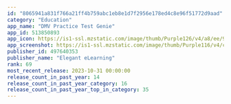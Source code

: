 ```yaml
---
id: "8065941a831f766a21ff4b759abc1eb8e1d7f2956e178ed4c8e96f51772d9aad"
category: "Education"
app_name: "DMV Practice Test Genie"
app_id: 513850893
app_icon: https://is1-ssl.mzstatic.com/image/thumb/Purple126/v4/a8/ee/9b/a8ee9bdf-6081-9dc6-7705-e689185e11f6/AppIcon-0-0-1x_U007emarketing-0-10-0-85-220.png/1024x1024bb.png
app_screenshot: https://is1-ssl.mzstatic.com/image/thumb/Purple116/v4/cb/b5/a4/cbb5a4d5-74f8-a1ec-4d05-22e2fb3901a2/f2689ae0-deb1-4ff2-83e2-ead3742d2fa0_US_6_U002c5_-_01.jpg/1284x2778bb.png
publisher_id: 497640353
publisher_name: "Elegant eLearning"
rank: 69
most_recent_release: 2023-10-31 00:00:00
release_count_in_past_year: 14
release_count_in_past_year_category: 16
release_count_in_past_year_top_in_category: 35
---
```

